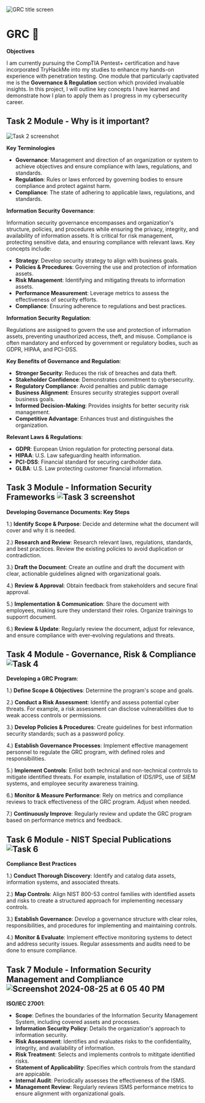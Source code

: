 
![GRC title screen](https://github.com/user-attachments/assets/94031090-b040-449f-ac4f-6a32cbc7dacc)


# GRC 📜
**Objectives**

I am currently pursuing the CompTIA Pentest+ certification and have incorporated TryHackMe into my studies to enhance my hands-on experience with penetration testing.  One module that particularly captivated me is the **Governance & Regulation** section which provided invaluable insights.  In this project, I will outline key concepts I have learned and demonstrate how I plan to apply them as I progress in my cybersecurity career.

## **Task 2 Module - Why is it important?** 

![Task 2 screenshot](https://github.com/user-attachments/assets/c7f2ae40-b167-40a7-9655-e5c92f30d576)

**Key Terminologies**
- **Governance**: Management and direction of an organization or system to achieve objectives and ensure compliance with laws, regulations, and standards.
- **Regulation**: Rules or laws enforced by governing bodies to ensure compliance and protect against harm.
- **Compliance**: The state of adhering to applicable laws, regulations, and standards.

**Information Security Governance**:

Information security governance encompasses and organization's structure, policies, and procedures while ensuring the privacy, integrity, and availability of information assets.  It is critical for risk management, protecting sensitive data, and ensuring compliance with relevant laws.  Key concepts include:

  - **Strategy**: Develop security strategy to align with business goals.
  - **Policies & Procedures**: Governing the use and protection of information assets.
  - **Risk Management**: Identifying and mitigating threats to information assets.
  - **Performance Measurement**: Leverage metrics to assess the effectiveness of security efforts.
  - **Compliance**: Ensuring adherence to regulations and best practices.

**Information Security Regulation**:

Regulations are assigned to govern the use and protection of information assets, preventing unauthorized access, theft, and misuse. Compliance is often mandatory and enforced by government or regulatory bodies, such as GDPR, HIPAA, and PCI-DSS.

**Key Benefits of Governance and Regulation**:

- **Stronger Security**: Reduces the risk of breaches and data theft.
- **Stakeholder Confidence**: Demonstrates commitment to cybersecurity.
- **Regulatory Compliance**: Avoid penalties and public damage
- **Business Alignment**: Ensures security strategies support overall business goals.
- **Informed Decision-Making**: Provides insights for better security risk management.
- **Competitive Advantage**: Enhances trust and distinguishes the organization.

**Relevant Laws & Regulations**:

- **GDPR**: European Union regulation for protecting personal data.
- **HIPAA**: U.S. Law safeguarding health information.
- **PCI-DSS**: Financial standard for securing cardholder data.
- **GLBA**: U.S. Law protecting customer financial information. 

## **Task 3 Module - Information Security Frameworks** ![Task 3 screenshot](https://github.com/user-attachments/assets/1644a69d-81da-47b5-bfdb-d36b9c50ddfc)

**Developing Governance Documents: Key Steps**

1.) **Identify Scope & Purpose**: Decide and determine what the document will cover and why it is needed.

2.) **Research and Review**: Research relevant laws, regulations, standards, and best practices. Review the existing policies to avoid duplication or contradiction.

3.) **Draft the Document**: Create an outline and draft the document with clear, actionable guidelines aligned with organizational goals.

4.) **Review & Approval**: Obtain feedback from stakeholders and secure final approval.

5.) **Implementation & Communication**: Share the document with employees, making sure they understand their roles. Organize trainings to supporrt document.

6.) **Review & Update**: Regularly review the document, adjust for relevance, and ensure compliance with ever-evolving regulations and threats.

## **Task 4 Module - Governance, Risk & Compliance** ![Task 4](https://github.com/user-attachments/assets/c9515ed3-faeb-4b9e-9cd0-ff671b1b15b1)

**Developing a GRC Program**:

1.) **Define Scope & Objectives**: Determine the program's scope and goals.

2.) **Conduct a Risk Assessment**: Identify and assess potential cyber threats. For example, a risk assessment can disclose vulnerabilities due to weak access           controls or permissions.

3.) **Develop Policies & Procedures**: Create guidelines for best information security standards; such as a password policy.

4.) **Establish Governance Processes**: Implement effective management personnel to regulate the GRC program, with defined roles and responsibilities.

5.) **Implement Controls**: Enlist both technical and non-technical contrrols to mitigate identified threats.  For example, installation of IDS/IPS, use of SIEM         systems, and employee security awareness training.

6.) **Monitor & Measure Performance**: Rely on metrics and compliance reviews to track effectiveness of the GRC program. Adjust when needed.

7.) **Continuously Improve**: Regularly review and update the GRC program based on performance metrics and feedback.

## **Task 6 Module - NIST Special Publications** ![Task 6](https://github.com/user-attachments/assets/6d553622-fe11-4dcd-b647-5465b2a11826)

**Compliance Best Practices**

1.) **Conduct Thorough Discovery**: Identify and catalog data assets, information systems, and associated threats.

2.) **Map Controls**: Align NIST 800-53 control families with identified assets and risks to create a structured approach for implementing necessary controls.

3.) **Establish Governance**: Develop a governance structure with clear roles, responsibilities, and procedures for implementing and maintaining controls.

4.) **Monitor & Evaluate**: Implement effective monitoring systems to detect and address security issues. Regular assessments and audits need to be done to ensure       compliance.

## **Task 7 Module - Information Security Management and Compliance** ![Screenshot 2024-08-25 at 6 05 40 PM](https://github.com/user-attachments/assets/c6e7d963-e31b-4e98-9bf1-efe49bf4d0a3)

**ISO/IEC 27001**:
- **Scope**: Defines the boundaries of the Information Security Management System, including covered assets and processes.
- **Information Security Policy**: Details the organization's approach to information security.
- **Risk Assessment**: Identifies and evaluates risks to the confidentiality, integrity, and availability of information.
- **Risk Treatment**: Selects and implements controls to mititgate identified risks.
- **Statement of Applicability**: Specifies which controls from the standard are appicable.
- **Internal Audit**: Periodically assesses the effectiveness of the ISMS.
- **Management Review**: Regularly reviews ISMS performance metrics to ensure alignment with organizational goals.
